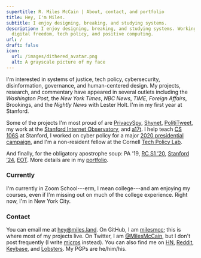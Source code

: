 ```yaml
---
supertitle: R. Miles McCain | About, contact, and portfolio
title: Hey, I'm Miles.
subtitle: I enjoy designing, breaking, and studying systems.
description: I enjoy designing, breaking, and studying systems. Working on
  digital freedom, tech policy, and positive computing.
url: /
draft: false
icon:
  url: /images/dithered_avatar.png
  alt: A grayscale picture of my face
---
```

I'm interested in systems of justice, tech policy, cybersecurity, disinformation, governance, and human-centered design. My projects, research, and commentary have appeared in several outlets including the *Washington Post*, the *New York Times*, *NBC News*, *TIME*, *Foreign Affairs*, Brookings, and the *Nightly News* with Lester Holt. I'm in my first year at Stanford.

Some of the projects I'm most proud of are [PrivacySpy](https://privacyspy.org), [Shynet](https://github.com/milesmcc/shynet), [PolitiTweet](https://polititweet.org), my work at the [Stanford Internet Observatory](https://io.stanford.edu), and [a17t](https://a17t.miles.land). I help teach [CS 106S](http://web.stanford.edu/class/cs106s/) at Stanford, I worked on cyber policy for a major [2020 presidential campaign](/portfolio/politics), and I'm a non-resident fellow at the Cornell [Tech Policy Lab](https://tpl.as.cornell.edu).

And finally, for the obligatory apostrophe soup: PA &rsquo;19, [RC S1 &rsquo;20](https://www.recurse.com/scout/click?t=e62336f0f378bcf03a96d441d015db88), [Stanford &rsquo;24](https://stanford.edu/~mccain/), [EOT](https://en.wikipedia.org/wiki/End-of-Transmission_character). More details are in my [portfolio](/portfolio/).

### Currently

I'm currently in Zoom School---erm, I mean college---and am enjoying my courses, even if I'm missing out on much of the college experience. Right now, I'm in New York City.

### Contact

You can email me at [hey@miles.land](mailto:hey@miles.land). On GitHub, I am [milesmcc](https://github.com/milesmcc); this is where most of my projects live. On Twitter, I am [@MilesMcCain](https://twitter.com/MilesMcCain), but I don't post frequently (I write [micros](/micros/) instead). You can also find me on [HN](https://news.ycombinator.com/user?id=epoch_100), [Reddit](https://reddit.com/u/epoch_100), [Keybase](https://keybase.io/rmrm), and [Lobsters](https://lobste.rs/u/rmrm). My PGPs are he/him/his.